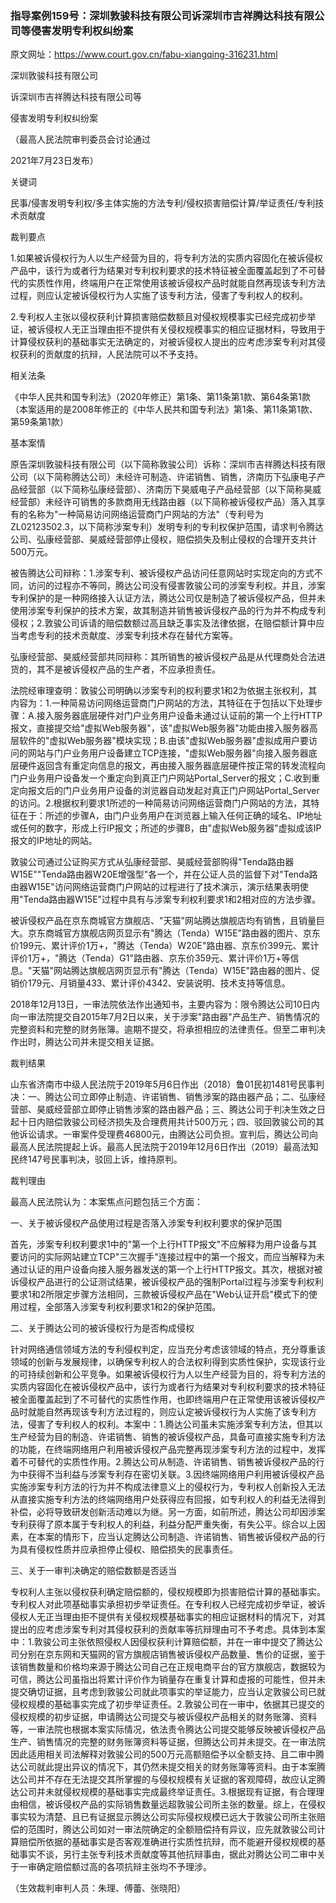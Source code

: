### 指导案例159号：深圳敦骏科技有限公司诉深圳市吉祥腾达科技有限公司等侵害发明专利权纠纷案
原文网址：https://www.court.gov.cn/fabu-xiangqing-316231.html

深圳敦骏科技有限公司

诉深圳市吉祥腾达科技有限公司等

侵害发明专利权纠纷案

（最高人民法院审判委员会讨论通过

2021年7月23日发布）

关键词

民事/侵害发明专利权/多主体实施的方法专利/侵权损害赔偿计算/举证责任/专利技术贡献度

裁判要点

1.如果被诉侵权行为人以生产经营为目的，将专利方法的实质内容固化在被诉侵权产品中，该行为或者行为结果对专利权利要求的技术特征被全面覆盖起到了不可替代的实质性作用，终端用户在正常使用该被诉侵权产品时就能自然再现该专利方法过程，则应认定被诉侵权行为人实施了该专利方法，侵害了专利权人的权利。

2.专利权人主张以侵权获利计算损害赔偿数额且对侵权规模事实已经完成初步举证，被诉侵权人无正当理由拒不提供有关侵权规模事实的相应证据材料，导致用于计算侵权获利的基础事实无法确定的，对被诉侵权人提出的应考虑涉案专利对其侵权获利的贡献度的抗辩，人民法院可以不予支持。

相关法条

《中华人民共和国专利法》（2020年修正）第1条、第11条第1款、第64条第1款（本案适用的是2008年修正的《中华人民共和国专利法》第1条、第11条第1款、第59条第1款）

基本案情

原告深圳敦骏科技有限公司（以下简称敦骏公司）诉称：深圳市吉祥腾达科技有限公司（以下简称腾达公司）未经许可制造、许诺销售、销售，济南历下弘康电子产品经营部（以下简称弘康经营部）、济南历下昊威电子产品经营部（以下简称昊威经营部）未经许可销售的多款商用无线路由器（以下简称被诉侵权产品）落入其享有的名称为"一种简易访问网络运营商门户网站的方法"（专利号为ZL02123502.3，以下简称涉案专利）发明专利的专利权保护范围，请求判令腾达公司、弘康经营部、昊威经营部停止侵权，赔偿损失及制止侵权的合理开支共计500万元。

被告腾达公司辩称：1.涉案专利、被诉侵权产品访问任意网站时实现定向的方式不同，访问的过程亦不等同，腾达公司没有侵害敦骏公司的涉案专利权。并且，涉案专利保护的是一种网络接入认证方法，腾达公司仅是制造了被诉侵权产品，但并未使用涉案专利保护的技术方案，故其制造并销售被诉侵权产品的行为并不构成专利侵权；2.敦骏公司诉请的赔偿数额过高且缺乏事实及法律依据，在赔偿额计算中应当考虑专利的技术贡献度、涉案专利技术存在替代方案等。

弘康经营部、昊威经营部共同辩称：其所销售的被诉侵权产品是从代理商处合法进货的，其不是被诉侵权产品的生产者，不应承担责任。

法院经审理查明：敦骏公司明确以涉案专利的权利要求1和2为依据主张权利，其内容为：1.一种简易访问网络运营商门户网站的方法，其特征在于包括以下处理步骤：A.接入服务器底层硬件对门户业务用户设备未通过认证前的第一个上行HTTP报文，直接提交给"虚拟Web服务器"，该"虚拟Web服务器"功能由接入服务器高层软件的"虚拟Web服务器"模块实现；B.由该"虚拟Web服务器"虚拟成用户要访问的网站与门户业务用户设备建立TCP连接，"虚拟Web服务器"向接入服务器底层硬件返回含有重定向信息的报文，再由接入服务器底层硬件按正常的转发流程向门户业务用户设备发一个重定向到真正门户网站Portal_Server的报文；C.收到重定向报文后的门户业务用户设备的浏览器自动发起对真正门户网站Portal_Server的访问。2.根据权利要求1所述的一种简易访问网络运营商门户网站的方法，其特征在于：所述的步骤A，由门户业务用户在浏览器上输入任何正确的域名、IP地址或任何的数字，形成上行IP报文；所述的步骤B，由"虚拟Web服务器"虚拟成该IP报文的IP地址的网站。

敦骏公司通过公证购买方式从弘康经营部、昊威经营部购得"Tenda路由器W15E""Tenda路由器W20E增强型"各一个，并在公证人员的监督下对"Tenda路由器W15E"访问网络运营商门户网站的过程进行了技术演示，演示结果表明使用"Tenda路由器W15E"过程中具有与涉案专利权利要求1和2相对应的方法步骤。

被诉侵权产品在京东商城官方旗舰店、"天猫"网站腾达旗舰店均有销售，且销量巨大。京东商城官方旗舰店网页显示有"腾达（Tenda）W15E"路由器的图片、京东价199元、累计评价1万+，"腾达（Tenda）W20E"路由器、京东价399元、累计评价1万+，"腾达（Tenda）G1"路由器、京东价359元、累计评价1万+等信息。"天猫"网站腾达旗舰店网页显示有"腾达（Tenda）W15E"路由器的图片、促销价179元、月销量433、累计评价4342、安装说明、技术支持等信息。

2018年12月13日，一审法院依法作出通知书，主要内容为：限令腾达公司10日内向一审法院提交自2015年7月2日以来，关于涉案"路由器"产品生产、销售情况的完整资料和完整的财务账簿。逾期不提交，将承担相应的法律责任。但至二审判决作出时，腾达公司并未提交相关证据。

裁判结果

山东省济南市中级人民法院于2019年5月6日作出（2018）鲁01民初1481号民事判决：一、腾达公司立即停止制造、许诺销售、销售涉案的路由器产品；二、弘康经营部、昊威经营部立即停止销售涉案的路由器产品；三、腾达公司于判决生效之日起十日内赔偿敦骏公司经济损失及合理费用共计500万元；四、驳回敦骏公司的其他诉讼请求。一审案件受理费46800元，由腾达公司负担。宣判后，腾达公司向最高人民法院提起上诉。最高人民法院于2019年12月6日作出（2019）最高法知民终147号民事判决，驳回上诉，维持原判。

裁判理由

最高人民法院认为：本案焦点问题包括三个方面：

一、关于被诉侵权产品使用过程是否落入涉案专利权利要求的保护范围

首先，涉案专利权利要求1中的"第一个上行HTTP报文"不应解释为用户设备与其要访问的实际网站建立TCP"三次握手"连接过程中的第一个报文，而应当解释为未通过认证的用户设备向接入服务器发送的第一个上行HTTP报文。其次，根据对被诉侵权产品进行的公证测试结果，被诉侵权产品的强制Portal过程与涉案专利权利要求1和2所限定步骤方法相同，三款被诉侵权产品在"Web认证开启"模式下的使用过程，全部落入涉案专利权利要求1和2的保护范围。

二、关于腾达公司的被诉侵权行为是否构成侵权

针对网络通信领域方法的专利侵权判定，应当充分考虑该领域的特点，充分尊重该领域的创新与发展规律，以确保专利权人的合法权利得到实质性保护，实现该行业的可持续创新和公平竞争。如果被诉侵权行为人以生产经营为目的，将专利方法的实质内容固化在被诉侵权产品中，该行为或者行为结果对专利权利要求的技术特征被全面覆盖起到了不可替代的实质性作用，也即终端用户在正常使用该被诉侵权产品时就能自然再现该专利方法过程的，则应认定被诉侵权行为人实施了该专利方法，侵害了专利权人的权利。本案中：1.腾达公司虽未实施涉案专利方法，但其以生产经营为目的制造、许诺销售、销售的被诉侵权产品，具备可直接实施专利方法的功能，在终端网络用户利用被诉侵权产品完整再现涉案专利方法的过程中，发挥着不可替代的实质性作用。2.腾达公司从制造、许诺销售、销售被诉侵权产品的行为中获得不当利益与涉案专利存在密切关联。3.因终端网络用户利用被诉侵权产品实施涉案专利方法的行为并不构成法律意义上的侵权行为，专利权人创新投入无法从直接实施专利方法的终端网络用户处获得应有回报，如专利权人的利益无法得到补偿，必将导致研发创新活动难以为继。另一方面，如前所述，腾达公司却因涉案专利获得了原本属于专利权人的利益，利益分配严重失衡，有失公平。综合以上因素，在本案的情形下，应当认定腾达公司制造、许诺销售、销售被诉侵权产品的行为具有侵权性质并应承担停止侵权、赔偿损失的民事责任。

三、关于一审判决确定的赔偿数额是否适当

专权利人主张以侵权获利确定赔偿额的，侵权规模即为损害赔偿计算的基础事实。专利权人对此项基础事实承担初步举证责任。在专利权人已经完成初步举证，被诉侵权人无正当理由拒不提供有关侵权规模基础事实的相应证据材料的情况下，对其提出的应考虑涉案专利对其侵权获利的贡献率等抗辩理由可不予考虑。具体到本案中：1.敦骏公司主张依照侵权人因侵权获利计算赔偿额，并在一审中提交了腾达公司分别在京东网和天猫网的官方旗舰店销售被诉侵权产品数量、售价的证据，鉴于该销售数量和价格均来源于腾达公司自己在正规电商平台的官方旗舰店，数据较为可信，腾达公司虽指出将累计评价作为销量存在重复计算和虚报的可能性，但并未提交确切证据，且考虑到敦骏公司就此项事实的举证能力，应当认定敦骏公司已就侵权规模的基础事实完成了初步举证责任。2.敦骏公司在一审中，依据其已提交的侵权规模的初步证据，申请腾达公司提交与被诉侵权产品相关的财务账簿、资料等，一审法院也根据本案实际情况，依法责令腾达公司提交能够反映被诉侵权产品生产、销售情况的完整的财务账簿资料等证据，但腾达公司并未提交。在一审法院因此适用相关司法解释对敦骏公司的500万元高额赔偿予以全额支持、且二审中腾达公司就此提出异议的情况下，其仍然未提交相关的财务账簿等资料。由于本案腾达公司并不存在无法提交其所掌握的与侵权规模有关证据的客观障碍，故应认定腾达公司并未就侵权规模的基础事实完成最终举证责任。3.根据现有证据，有合理理由相信，被诉侵权产品的实际销售数量远超敦骏公司所主张的数量。综上，在侵权事实较为清楚、且已有证据显示腾达公司实际侵权规模已远大于敦骏公司所主张赔偿的范围时，腾达公司如对一审法院确定的全额赔偿持有异议，应先就敦骏公司计算赔偿所依据的基础事实是否客观准确进行实质性抗辩，而不能避开侵权规模的基础事实不谈，另行主张专利技术贡献度等其他抗辩事由，据此对腾达公司二审中关于一审确定赔偿额过高的各项抗辩主张均不予理涉。

（生效裁判审判人员：朱理、傅蕾、张晓阳）
